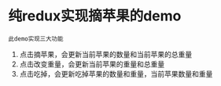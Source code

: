 # 纯redux实现摘苹果的demo

````此demo实现三大功能````
1. 点击摘苹果，会更新当前苹果的数量和当前苹果的总重量
2. 点击改变重量，会更新当前苹果的重量和总重量
3. 点击吃掉，会更新吃掉苹果的数量和重量，当前苹果数量和重量